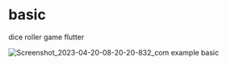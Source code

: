 # basic
dice roller game flutter

![Screenshot_2023-04-20-08-20-20-832_com example basic](https://user-images.githubusercontent.com/77947232/233233599-3f940fe1-2b8f-4900-bea8-27f907d4121e.jpg)
